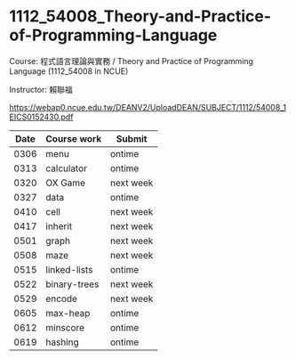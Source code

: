 # 1112_54008_Theory-and-Practice-of-Programming-Language
Course: 程式語言理論與實務 / Theory and Practice of Programming Language (1112_54008 in NCUE)

Instructor: 賴聯福

https://webap0.ncue.edu.tw/DEANV2/UploadDEAN/SUBJECT/1112/54008_1EICS0152430.pdf


| Date | Course work | Submit |
| -----| ---- | ---- |
| 0306 | menu | ontime |
| 0313 | calculator | ontime |
| 0320 | OX Game | next week |
| 0327 | data | ontime |
| 0410 | cell | next week |
| 0417 | inherit | next week |
| 0501 | graph | next week |
| 0508 | maze | next week |
| 0515 | linked-lists | ontime |
| 0522 | binary-trees | next week |
| 0529 | encode | next week |
| 0605 | max-heap | ontime |
| 0612 | minscore | ontime |
| 0619 | hashing | ontime |
